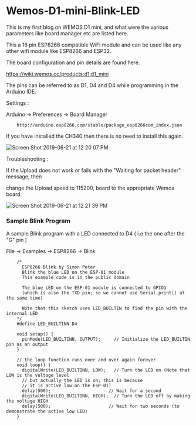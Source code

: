 # Wemos-D1-mini-Blink-LED
This is my first blog on WEMOS D1 mini, and what were the various parameters like board manager etc are listed here.


This a 16 pin ESP8266 compatible WiFi module and can be used like any other wifi module like ESP8266 and ESP32.

The board configuration and pin details are found here.

https://wiki.wemos.cc/products:d1:d1_mini


The pins can be referred to as D1, D4 and D4 while programming in the Arduino IDE.

Settings :

Arduino -> Preferences -> Board Manager 

		http://arduino.esp8266.com/stable/package_esp8266com_index.json


If you have installed the CH340 then there is no need to install this again.


![Screen Shot 2019-06-21 at 12 20 07 PM](https://user-images.githubusercontent.com/14288989/59903570-f1501d80-941e-11e9-91a0-b08fd4a97714.png)


Troubleshooting :

If the Upload does not work or fails with the "Waiting for packet header" message, then 

change the Upload speed to 115200, board to the appropriate Wemos board.

![Screen Shot 2019-06-21 at 12 21 39 PM](https://user-images.githubusercontent.com/14288989/59903645-278d9d00-941f-11e9-9bdb-dd834cc29dba.png)



###  Sample Blink Program


A sample Blink program with a LED connected to D4 ( i.e the one after the "G" pin ) 

  File -> Examples -> ESP8266 -> Blink


		/*
		  ESP8266 Blink by Simon Peter
		  Blink the blue LED on the ESP-01 module
		  This example code is in the public domain
		
		  The blue LED on the ESP-01 module is connected to GPIO1
		  (which is also the TXD pin; so we cannot use Serial.print() at the same time)
		
		  Note that this sketch uses LED_BUILTIN to find the pin with the internal LED
		*/
		#define LED_BUILTINN D4
		
		void setup() {
		  pinMode(LED_BUILTINN, OUTPUT);     // Initialize the LED_BUILTIN pin as an output
		}
		
		// the loop function runs over and over again forever
		void loop() {
		  digitalWrite(LED_BUILTINN, LOW);   // Turn the LED on (Note that LOW is the voltage level
		  // but actually the LED is on; this is because
		  // it is active low on the ESP-01)
		  delay(500);                      // Wait for a second
		  digitalWrite(LED_BUILTINN, HIGH);  // Turn the LED off by making the voltage HIGH
		  delay(500);                      // Wait for two seconds (to demonstrate the active low LED)
		}
